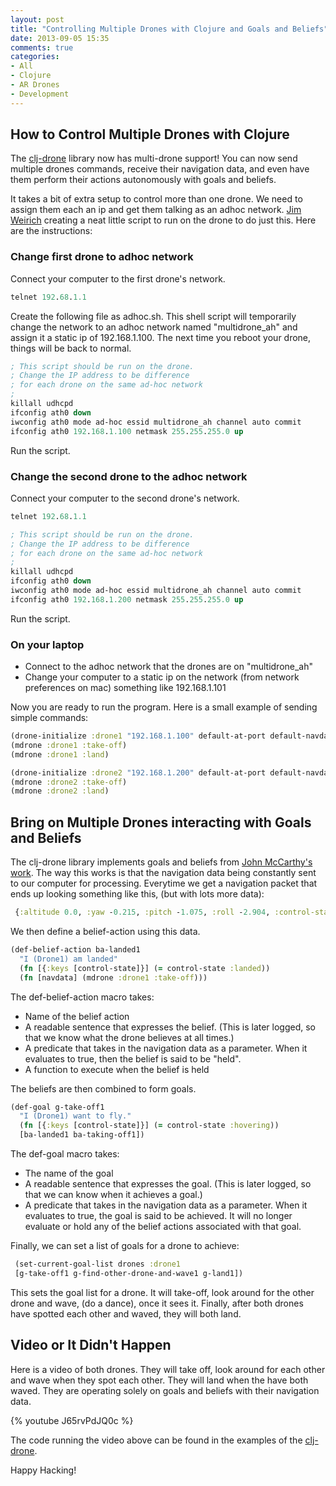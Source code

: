 ```yaml
---
layout: post
title: "Controlling Multiple Drones with Clojure and Goals and Beliefs"
date: 2013-09-05 15:35
comments: true
categories:
- All
- Clojure
- AR Drones
- Development
---
```


## How to Control Multiple Drones with Clojure

The [clj-drone](https://github.com/gigasquid/clj-drone) library now
has multi-drone support!  You can now send multiple drones commands,
receive their navigation data, and even have them perform their
actions autonomously with goals and beliefs.

It takes a bit of extra setup to control more than one drone. We need to assign them each an
ip and get them talking as an adhoc network.
[Jim Weirich](https://twitter.com/jimweirich) creating a neat little
script to run on the drone to do just this.  Here are the
instructions:

### Change first drone to adhoc network
Connect your computer to the first drone's network.

```clojure
telnet 192.68.1.1
````

Create the following file as adhoc.sh.  This shell script will
temporarily change the network to an adhoc network named
"multidrone_ah" and assign it a static ip of 192.168.1.100.
The next time you reboot your drone, things will be back to normal.

```clojure
; This script should be run on the drone.
; Change the IP address to be difference
; for each drone on the same ad-hoc network
;
killall udhcpd
ifconfig ath0 down
iwconfig ath0 mode ad-hoc essid multidrone_ah channel auto commit
ifconfig ath0 192.168.1.100 netmask 255.255.255.0 up
````

Run the script.

### Change the second drone to the adhoc network

Connect your computer to the second drone's network.

```clojure
telnet 192.68.1.1
````

```clojure
; This script should be run on the drone.
; Change the IP address to be difference
; for each drone on the same ad-hoc network
;
killall udhcpd
ifconfig ath0 down
iwconfig ath0 mode ad-hoc essid multidrone_ah channel auto commit
ifconfig ath0 192.168.1.200 netmask 255.255.255.0 up
````

Run the script.

### On your laptop

- Connect to the adhoc network that the drones are on "multidrone_ah"
- Change your computer to a static ip on the network (from network
  preferences on mac) something like 192.168.1.101


Now you are ready to run the program.  Here is a small example of
sending simple commands:

```clojure
(drone-initialize :drone1 "192.168.1.100" default-at-port default-navdata-port)
(mdrone :drone1 :take-off)
(mdrone :drone1 :land)

(drone-initialize :drone2 "192.168.1.200" default-at-port default-navdata-port)
(mdrone :drone2 :take-off)
(mdrone :drone2 :land)
````
## Bring on Multiple Drones interacting with Goals and Beliefs

The clj-drone library implements goals and beliefs from [John
McCarthy's work](http://localhost:4000/blog/2012/09/20/7-john-mccarthy-papers-in-7-weeks-1/).
The way this works is that the navigation data being constantly sent
to our computer for processing.  Everytime we get a navigation packet
that ends up looking something like this, (but with lots more data):

```clojure
 {:altitude 0.0, :yaw -0.215, :pitch -1.075, :roll -2.904, :control-state :landed, :communication :ok, :com-watchdog :ok, :seq-num 870}
````

We then define a belief-action using this data.

```clojure
(def-belief-action ba-landed1
  "I (Drone1) am landed"
  (fn [{:keys [control-state]}] (= control-state :landed))
  (fn [navdata] (mdrone :drone1 :take-off)))
````

The def-belief-action macro takes:

* Name of the belief action
* A readable sentence that expresses the belief.  (This is later
  logged, so that we know what the drone believes at all times.)
* A predicate that takes in the navigation data as a parameter.  When
  it evaluates to true, then the belief is said to be "held".
* A function to execute when the belief is held

The beliefs are then combined to form goals.

```clojure
(def-goal g-take-off1
  "I (Drone1) want to fly."
  (fn [{:keys [control-state]}] (= control-state :hovering))
  [ba-landed1 ba-taking-off1])
````

The def-goal macro takes:

* The name of the goal
* A readable sentence that expresses the goal. (This is later logged,
  so that we can know when it achieves a goal.)
* A predicate that takes in the navigation data as a parameter.  When
  it evaluates to true, the goal is said to be achieved.  It will no
  longer evaluate or hold any of the belief actions associated with
  that goal.

Finally, we can set a list of goals for a drone to achieve:

```clojure
 (set-current-goal-list drones :drone1
 [g-take-off1 g-find-other-drone-and-wave1 g-land1])
```

This sets the goal list for a drone.  It will take-off, look around
for the other drone and wave, (do a dance), once it sees it.  Finally,
after both drones have spotted each other and waved, they will both
land.

## Video or It Didn't Happen

Here is a video of both drones.  They will take off, look around for
each other and wave when they spot each other.  They will land when
the have both waved.  They are operating solely on goals and beliefs
with their navigation data.

{% youtube J65rvPdJQ0c %}


The code running the video above can be found in the examples of the
[clj-drone](https://github.com/gigasquid/clj-drone/tree/master/examples).

Happy Hacking!

